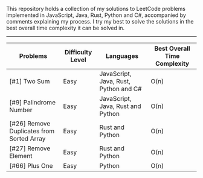 This repository holds a collection of my solutions to LeetCode problems implemented in JavaScript, Java, Rust, Python and C#, accompanied by comments explaining my process. I try my best to solve the solutions in the best overall time complexity it can be solved in. 



------------------------------------------------------------------------------------------------------------

Problems | Difficulty Level | Languages | Best Overall Time Complexity 
--- | --- | --- | ---
[#1] Two Sum | Easy | JavaScript, Java, Rust, Python and C# | O(n) 
[#9] Palindrome Number | Easy | JavaScript, Java, Rust and Python | O(n) 
[#26] Remove Duplicates from Sorted Array | Easy | Rust and Python | O(n) 
[#27] Remove Element | Easy | Rust and Python | O(n) 
[#66] Plus One | Easy | Python | O(n) 
